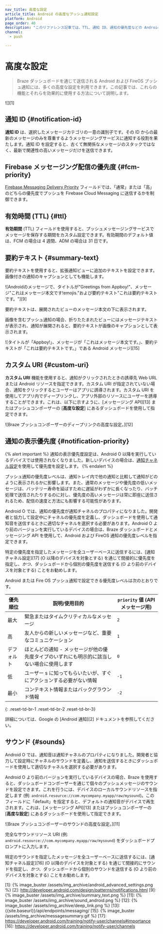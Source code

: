 ```yaml
---
nav_title: 高度な設定
article_title: Android の高度なプッシュ通知設定
platform: Android
page_order: 40
description: "このリファレンス記事では、TTL、通知 ID、通知の優先度などの Android プッシュ通知の詳細設定について説明します。"
channel:
  - push

---
```


# 高度な設定

> Braze ダッシュボードを通じて送信される Android および FireOS プッシュ通知には、多くの高度な設定を利用できます。この記事では、これらの機能とそれらを効果的に使用する方法について説明します。

![][1]

## 通知 ID {#notification-id}

**通知 ID** は、選択したメッセージカテゴリの一意の識別子です。その ID からの最新のメッセージのみを尊重するようメッセージングサービスに通知する役割を果たします。通知 ID を設定すると、古くて無関係なメッセージのスタックではなく、最新で関連性の高いメッセージだけを送信できます。

## Firebase メッセージング配信の優先度 {#fcm-priority}

[Firebase Messaging Delivery Priority](https://firebase.google.com/docs/cloud-messaging/concept-options#setting-the-priority-of-a-message) フィールドでは、「通常」または「高」のどちらの優先度でプッシュを Firebase Cloud Messaging に送信するかを制御できます。

## 有効時間 (TTL) {#ttl}

**有効期間** (TTL) フィールドを使用すると、プッシュメッセージングサービスでメッセージを保存する期間をカスタム設定できます。有効期間のデフォルト値は、FCM の場合は 4 週間、ADM の場合は 31 日です。

## 要約テキスト {#summary-text}

要約テキストを使用すると、拡張通知ビューに追加のテキストを設定できます。画像付きの通知のキャプションとしても機能します。

![Androidのメッセージで、タイトルが"Greetings from Appboy!"、メッセージ"これはメッセージ本文です!emojis."および要約テキスト"これは要約テキストです。"][9]

要約テキストは、展開されたビューのメッセージ本文の下に表示されます。

画像を含むプッシュ通知の場合、折りたたまれたビューにはメッセージテキストが表示され、通知が展開されると、要約テキストが画像のキャプションとして表示されます。 

![タイトルが「Appboy!」、メッセージが「これはメッセージ本文です。」、要約テキストが「これは要約テキストです。」である Android メッセージ][15]

## カスタム URI {#custom-uri}

**カスタム URI** 機能を使用すると、通知がクリックされたときの誘導先 Web URL または Android リソースを指定できます。カスタム URI が指定されていない場合、通知をクリックするとユーザーはアプリに誘導されます。カスタム URI を使用してアプリ内でディープリンクし、アプリ外部のリソースにユーザーを誘導することができます。これは、以下に示すように、\[メッセージング API][13] またはプッシュコンポーザーの \[**高度な設定**] にあるダッシュボードを使用して指定できます。

![Braze プッシュコンポーザーのディープリンクの高度な設定。][12]

## 通知の表示優先度 {#notification-priority}

{% alert important %}
通知の表示優先度設定は、Android O 以降を実行しているデバイスでは使用されなくなりました。新しいデバイスの場合は、[通知チャネル設定](https://developer.android.com/training/notify-user/channels#importance)を使用して優先度を設定します。
{% endalert %}

プッシュ通知の優先度レベルは、通知トレイ内で他の通知と比較して通知がどのように表示されるかに影響します。また、通常のメッセージや優先度の低いメッセージは、バッテリー寿命を延ばすために遅延がわずかに長くなったり、バッチ処理で送信されたりするのに対し、優先度の高いメッセージは常に即座に送信されるため、配信の速度と方法にも影響する可能性があります。

Android O では、通知の優先度が通知チャネルのプロパティになりました。開発者と協力して設定中にチャネルの優先度を定義し、ダッシュボードを使用して通知音を送信するときに適切なチャネルを選択する必要があります。Android O より前のバージョンを実行しているデバイスの場合は、Braze ダッシュボードとメッセージング API を使用して、Android および FireOS 通知の優先度レベルを指定できます。 

特定の優先度を指定したメッセージを全ユーザーベースに送信するには、\[通知チャネル設定][17] (O 以降のデバイスを対象とする) を通じて間接的に優先度を指定し、*かつ*、ダッシュボードから個別の優先度を送信する (O より前のデバイスを対象とする) ことをお勧めします。

Android または Fire OS プッシュ通知で設定できる優先度レベルは次のとおりです。

| 優先順位 | 説明/使用目的 | `priority` 値 (API メッセージ用) |
|----------|--------------------------|-------------------------------------|
| 最大      | 緊急またはタイムクリティカルなメッセージ | `2` |
| 高     | 友人からの新しいメッセージなど、重要なコミュニケーション | `1` |
| デフォルト  | ほとんどの通知 - メッセージが他の優先度タイプのいずれにも明示的に該当しない場合に使用します | `0` |
| 低      | ユーザー s に知ってもらいたいが、すぐにアクションする必要がない情報 | `-1` |
| 最小      | コンテキスト情報またはバックグラウンド情報 | `-2` |
{: .reset-td-br-1 .reset-td-br-2 .reset-td-br-3}

詳細については、Google の \[Android 通知][2] ドキュメントを参照してください。

## サウンド {#sounds}

Android O では、通知音は通知チャネルのプロパティになりました。開発者と協力して設定時にチャネルのサウンドを定義し、通知を送信するときにダッシュボードを使用して適切なチャネルを選択する必要があります。

Android O より前のバージョンを実行しているデバイスの場合、Braze を使用すると、ダッシュボードコンポーザーを通じて個々のプッシュメッセージのサウンドを設定できます。これを行うには、デバイスのローカルサウンドリソースを指定します (例: `android.resource://com.mycompany.myapp/raw/mysound`)。このフィールドに「default」を指定すると、デフォルトの通知音がデバイスで再生されます。これは、\[メッセージング API][13] またはプッシュコンポーザーの \[**高度な設定**] にあるダッシュボードを使用して指定できます。

![Braze プッシュコンポーザーのサウンドの高度な設定。][11]

完全なサウンドリソース URI (例: `android.resource://com.mycompany.myapp/raw/mysound`) をダッシュ​​ボードプロンプトに入力します。

特定のサウンドを指定したメッセージを全ユーザーベースに送信するには、\[通知チャネル設定][16] (O 以降のデバイスを対象とする) を通じて間接的にサウンドを指定し、*かつ*、ダッシュボードから個別のサウンドを送信する (O より前のデバイスを対象とする) ことをお勧めします。

[1]: {% image_buster /assets/img_archive/android_advanced_settings.png %}
[2]: http://developer.android.com/design/patterns/notifications.html
[9]: {% image_buster /assets/img_archive/summary_text.png %}
[11]: {% image_buster /assets/img_archive/sound_android.png %}
[12]: {% image_buster /assets/img_archive/deep_link.png %}
[13]: {{site.baseurl}}/api/endpoints/messaging/
[15]: {% image_buster /assets/img_archive/messagesummary.gif %}
[17]: https://developer.android.com/training/notify-user/channels#importance
[16]: https://developer.android.com/training/notify-user/channels
